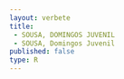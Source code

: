 ```yaml
---
layout: verbete
title:
 - SOUSA, DOMINGOS JUVENIL
 - SOUSA, Domingos Juvenil
published: false
type: R
---
```



